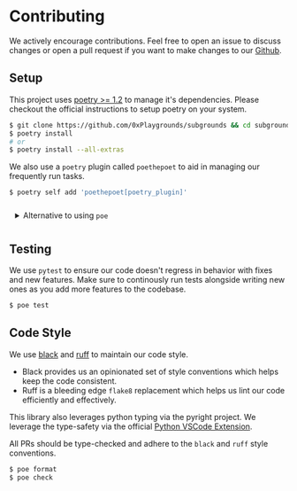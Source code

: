 # Contributing

We actively encourage contributions. Feel free to open an issue to discuss changes or open a pull request if you want to make changes to our [Github](https://github.com/0xPlaygrounds/subgrounds).

## Setup

This project uses [poetry >= 1.2](https://python-poetry.org/docs/) to manage it's dependencies. Please checkout the official instructions to setup poetry on your system.

```bash
$ git clone https://github.com/0xPlaygrounds/subgrounds && cd subgrounds
$ poetry install
# or
$ poetry install --all-extras
```

We also use a `poetry` plugin called `poethepoet` to aid in managing our frequently run tasks.

```bash
$ poetry self add 'poethepoet[poetry_plugin]'
```

<details class="admonition hint dropdown toggle-hidden" style="padding: 0.75em">
<summary>Alternative to using <code>poe</code></summary>
<br>

If you wish not use `poe`, you'll have to run the following and checkout the commands listed in the `pyproject.toml` under `[tool.poe.tasks]`.

This will run `<my-command>` inside a virtual environment (`poetry shell` will explictly keep you inside one until you run `deactivate`)

```bash
$ poetry shell
$ <my-command>
$ deactivate
# or
$ poetry run <my-command>
```
</details>


## Testing

We use `pytest` to ensure our code doesn't regress in behavior with fixes and new features. Make sure to continously run tests alongside writing new ones as you add more features to the codebase.

```bash
$ poe test
```

## Code Style

We use [black](https://github.com/psf/black) and [ruff](https://github.com/charliermarsh/ruff) to maintain our code style.

- Black provides us an opinionated set of style conventions which helps keep the code consistent.
- Ruff is a bleeding edge `flake8` replacement which helps us lint our code efficiently and effectively.

This library also leverages python typing via the pyright project. We leverage the type-safety via the official [Python VSCode Extension](https://marketplace.visualstudio.com/items?itemName=ms-python.python).

All PRs should be type-checked and adhere to the `black` and `ruff` style conventions.

```bash
$ poe format
$ poe check
```
